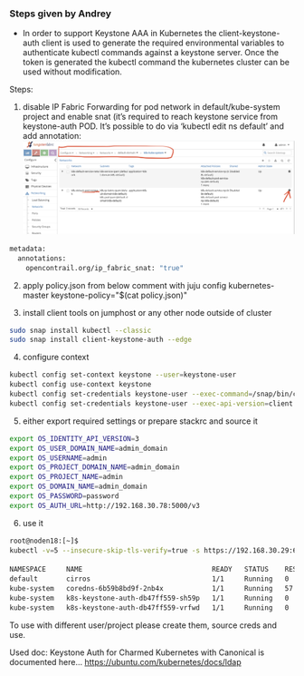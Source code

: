 ### Steps given by Andrey

* In order to support Keystone AAA in Kubernetes the client-keystone-auth client is used to generate the required environmental variables to authenticate kubectl commands against a keystone server. Once the token is generated the kubectl command the kubernetes cluster can be used without modification. 

Steps:

1. disable IP Fabric Forwarding for pod network in default/kube-system project and enable snat (it’s required to reach keystone service from keystone-auth POD. It’s possible to do via ‘kubectl edit ns default’ and add annotation:
![alt disable-ip-fabric](disable_ip_fabric.png)

```sh
metadata:
  annotations:
    opencontrail.org/ip_fabric_snat: "true"
```

2. apply policy.json from below comment with juju config kubernetes-master keystone-policy="$(cat policy.json)"

3. install client tools on jumphost or any other node outside of cluster
```sh
sudo snap install kubectl --classic
sudo snap install client-keystone-auth --edge
```

4. configure context
```sh
kubectl config set-context keystone --user=keystone-user
kubectl config use-context keystone
kubectl config set-credentials keystone-user --exec-command=/snap/bin/client-keystone-auth
kubectl config set-credentials keystone-user --exec-api-version=client.authentication.k8s.io/v1beta1
```

5. either export required settings or prepare stackrc and source it
```sh
export OS_IDENTITY_API_VERSION=3
export OS_USER_DOMAIN_NAME=admin_domain
export OS_USERNAME=admin
export OS_PROJECT_DOMAIN_NAME=admin_domain
export OS_PROJECT_NAME=admin
export OS_DOMAIN_NAME=admin_domain
export OS_PASSWORD=password
export OS_AUTH_URL=http://192.168.30.78:5000/v3
```

6. use it

```sh
root@noden18:[~]$ 
kubectl -v=5 --insecure-skip-tls-verify=true -s https://192.168.30.29:6443 get pods --all-namespaces

NAMESPACE     NAME                                READY   STATUS    RESTARTS   AGE
default       cirros                              1/1     Running   0          30h
kube-system   coredns-6b59b8bd9f-2nb4x            1/1     Running   57         33h
kube-system   k8s-keystone-auth-db47ff559-sh59p   1/1     Running   0          33h
kube-system   k8s-keystone-auth-db47ff559-vrfwd   1/1     Running   0          33h
```

To use with different user/project please create them, source creds and use.

Used doc: Keystone Auth for Charmed Kubernetes with Canonical is documented here… https://ubuntu.com/kubernetes/docs/ldap